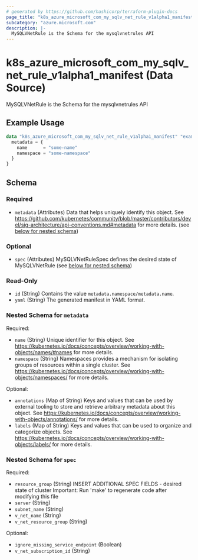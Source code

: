 ```yaml
---
# generated by https://github.com/hashicorp/terraform-plugin-docs
page_title: "k8s_azure_microsoft_com_my_sqlv_net_rule_v1alpha1_manifest Data Source - terraform-provider-k8s"
subcategory: "azure.microsoft.com"
description: |-
  MySQLVNetRule is the Schema for the mysqlvnetrules API
---
```


# k8s_azure_microsoft_com_my_sqlv_net_rule_v1alpha1_manifest (Data Source)

MySQLVNetRule is the Schema for the mysqlvnetrules API

## Example Usage

```terraform
data "k8s_azure_microsoft_com_my_sqlv_net_rule_v1alpha1_manifest" "example" {
  metadata = {
    name      = "some-name"
    namespace = "some-namespace"
  }
}
```

<!-- schema generated by tfplugindocs -->
## Schema

### Required

- `metadata` (Attributes) Data that helps uniquely identify this object. See https://github.com/kubernetes/community/blob/master/contributors/devel/sig-architecture/api-conventions.md#metadata for more details. (see [below for nested schema](#nestedatt--metadata))

### Optional

- `spec` (Attributes) MySQLVNetRuleSpec defines the desired state of MySQLVNetRule (see [below for nested schema](#nestedatt--spec))

### Read-Only

- `id` (String) Contains the value `metadata.namespace/metadata.name`.
- `yaml` (String) The generated manifest in YAML format.

<a id="nestedatt--metadata"></a>
### Nested Schema for `metadata`

Required:

- `name` (String) Unique identifier for this object. See https://kubernetes.io/docs/concepts/overview/working-with-objects/names/#names for more details.
- `namespace` (String) Namespaces provides a mechanism for isolating groups of resources within a single cluster. See https://kubernetes.io/docs/concepts/overview/working-with-objects/namespaces/ for more details.

Optional:

- `annotations` (Map of String) Keys and values that can be used by external tooling to store and retrieve arbitrary metadata about this object. See https://kubernetes.io/docs/concepts/overview/working-with-objects/annotations/ for more details.
- `labels` (Map of String) Keys and values that can be used to organize and categorize objects. See https://kubernetes.io/docs/concepts/overview/working-with-objects/labels/ for more details.


<a id="nestedatt--spec"></a>
### Nested Schema for `spec`

Required:

- `resource_group` (String) INSERT ADDITIONAL SPEC FIELDS - desired state of cluster Important: Run 'make' to regenerate code after modifying this file
- `server` (String)
- `subnet_name` (String)
- `v_net_name` (String)
- `v_net_resource_group` (String)

Optional:

- `ignore_missing_service_endpoint` (Boolean)
- `v_net_subscription_id` (String)
